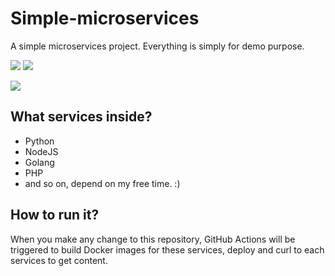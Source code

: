 # Simple-microservices

A simple microservices project. Everything is simply for demo purpose.

![](https://img.shields.io/badge/Environment-Docker-blue)
[![](https://img.shields.io/badge/Owner-minhluantran017-darkviolet)](mailto:minhluantran017@gmail.com)

![](https://github.com/minhluantran017/simple-microservices/workflows/Check%20Docker%20images/badge.svg)

## What services inside?

- Python
- NodeJS
- Golang
- PHP
- and so on, depend on my free time. :)

## How to run it?

When you make any change to this repository, GitHub Actions will be triggered to build Docker images for these services, deploy and curl to each services to get content.